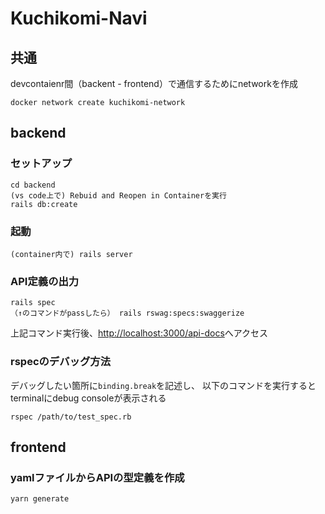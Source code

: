 # Kuchikomi-Navi

## 共通
devcontaienr間（backent - frontend）で通信するためにnetworkを作成
```
docker network create kuchikomi-network
```

## backend
### セットアップ
```
cd backend
(vs code上で) Rebuid and Reopen in Containerを実行 
rails db:create
```

### 起動
```
(container内で) rails server
```

### API定義の出力
```
rails spec
（↑のコマンドがpassしたら） rails rswag:specs:swaggerize
```
上記コマンド実行後、[http://localhost:3000/api-docs](http://localhost:3000/api-docs)へアクセス

### rspecのデバッグ方法
デバッグしたい箇所に`binding.break`を記述し、
以下のコマンドを実行するとterminalにdebug consoleが表示される
```
rspec /path/to/test_spec.rb
```


## frontend
### yamlファイルからAPIの型定義を作成
```
yarn generate
```